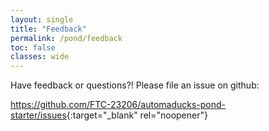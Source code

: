 ```yaml
---
layout: single
title: "Feedback"
permalink: /pond/feedback
toc: false
classes: wide
---
```

Have feedback or questions?! Please file an issue on github:

<https://github.com/FTC-23206/automaducks-pond-starter/issues>{:target="_blank" rel="noopener"}
